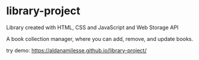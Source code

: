 # library-project
Library created with HTML, CSS and JavaScript and Web Storage API

A book collection manager, where you can add, remove, and update books.

try demo: https://aldanamilesse.github.io/library-project/
